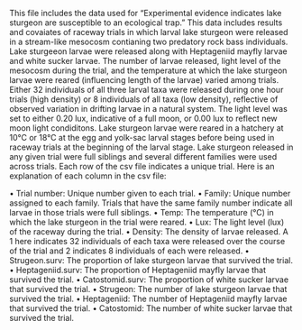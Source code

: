 This file includes the data used for “Experimental evidence indicates lake sturgeon are susceptible to an ecological trap.” This data includes results and covaiates of raceway trials in which larval lake sturgeon were released in a stream-like mesocosm contianing two predatory rock bass individuals. Lake sturgeeon larvae were released along with Heptageniid mayfly larvae and white sucker larvae. The number of larvae released, light level of the mesocosm during the trial, and the temperature at which the lake sturgeon larvae were reared (influencing length of the larvae) varied among trials. Either 32 individuals of all three larval taxa were released during one hour trials (high density) or 8 individuals of all taxa (low density), reflective of observed variation in drifting larvae in a natural system. The light level was set to either 0.20 lux, indicative of a full moon, or 0.00 lux to reflect new moon light condiditons. Lake sturgeon larvae were reared in a hatchery at 10°C or 18°C at the egg and yolk-sac larval stages before being used in raceway trials at the beginning of the larval stage. Lake sturgeon released in any given trial were full siblings and several different families were used across trials. 
Each row of the csv file indicates a unique trial. 
Here is an explanation of each column in the csv file:

•	Trial number: Unique number given to each trial.
•	Family: Unique number assigned to each family. Trials that have the same family number indicate all larvae in those trials were full siblings. 
•	Temp: The temperature (°C) in which the lake sturgeon in the trial were reared.
•	Lux: The light level (lux) of the raceway during the trial. 
•	Density: The density of larvae released. A 1 here indicates 32 individuals of each taxa were released over the course of the trial and 2 indicates 8 individuals of each were released.
•	Strugeon.surv: The proportion of lake sturgeon larvae that survived the trial. 
•	Heptageniid.surv: The proportion of Heptageniid mayfly larvae that survived the trial.
•	Catostomid.surv: The proportion of white sucker larvae that survived the trial.
•	Strugeon: The number of lake sturgeon larvae that survived the trial. 
•	Heptageniid: The number of Heptageniid mayfly larvae that survived the trial.
•	Catostomid: The number of white sucker larvae that survived the trial.

